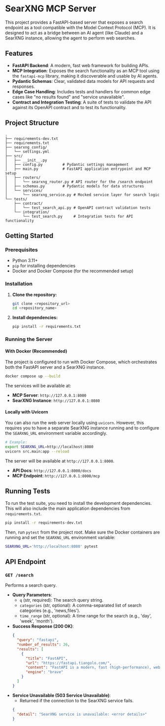 # SearXNG MCP Server

This project provides a FastAPI-based server that exposes a search endpoint as a tool compatible with the Model Context Protocol (MCP). It is designed to act as a bridge between an AI agent (like Claude) and a SearXNG instance, allowing the agent to perform web searches.

## Features

-   **FastAPI Backend**: A modern, fast web framework for building APIs.
-   **MCP Integration**: Exposes the search functionality as an MCP tool using the `fastapi-mcp` library, making it discoverable and usable by AI agents.
-   **Pydantic Schemas**: Clear, validated data models for API requests and responses.
-   **Edge Case Handling**: Includes tests and handlers for common edge cases like "no results found" and "service unavailable".
-   **Contract and Integration Testing**: A suite of tests to validate the API against its OpenAPI contract and to test its functionality.

## Project Structure

```
.
├── requirements-dev.txt
├── requirements.txt
├── searxng_config/
│   └── settings.yml
├── src/
│   ├── __init__.py
│   ├── config.py         # Pydantic settings management
│   ├── main.py           # FastAPI application entrypoint and MCP setup
│   ├── routers/
│   │   └── searxng_router.py # API router for the /search endpoint
│   ├── schemas.py        # Pydantic models for data structures
│   └── services/
│       └── searxng_service.py # Mocked service layer for search logic
└── tests/
    ├── contract/
    │   └── test_search_api.py # OpenAPI contract validation tests
    └── integration/
        └── test_search.py     # Integration tests for API functionality
```

## Getting Started

### Prerequisites

-   Python 3.11+
-   `pip` for installing dependencies
-   Docker and Docker Compose (for the recommended setup)

### Installation

1.  **Clone the repository:**
    ```bash
    git clone <repository_url>
    cd <repository_name>
    ```

2.  **Install dependencies:**
    ```bash
    pip install -r requirements.txt
    ```

### Running the Server

#### With Docker (Recommended)

The project is configured to run with Docker Compose, which orchestrates both the FastAPI server and a SearXNG instance.

```bash
docker compose up --build
```

The services will be available at:
-   **MCP Server**: `http://127.0.0.1:8000`
-   **SearXNG Instance**: `http://127.0.0.1:8080`

#### Locally with Uvicorn

You can also run the web server locally using `uvicorn`. However, this requires you to have a separate SearXNG instance running and to configure the `SEARXNG_URL` environment variable accordingly.

```bash
# Example:
export SEARXNG_URL=http://localhost:8080
uvicorn src.main:app --reload
```

The server will be available at `http://127.0.0.1:8000`.

-   **API Docs**: `http://127.0.0.1:8000/docs`
-   **MCP Endpoint**: `http://127.0.0.1:8000/mcp`

## Running Tests

To run the test suite, you need to install the development dependencies. This will also include the main application dependencies from `requirements.txt`.

```bash
pip install -r requirements-dev.txt
```

Then, run `pytest` from the project root. Make sure the Docker containers are running and set the `SEARXNG_URL` environment variable:

```bash
SEARXNG_URL='http://localhost:8080' pytest
```

## API Endpoint

### `GET /search`

Performs a search query.

-   **Query Parameters**:
    -   `q` (str, required): The search query string.
    -   `categories` (str, optional): A comma-separated list of search categories (e.g., 'news,files').
    -   `time_range` (str, optional): A time range for the search (e.g., 'day', 'week', 'month').
-   **Success Response (200 OK)**:
    ```json
    {
      "query": "fastapi",
      "number_of_results": 26,
      "results": [
        {
          "title": "FastAPI",
          "url": "https://fastapi.tiangolo.com/",
          "content": "FastAPI is a modern, fast (high-performance), web framework for building APIs with Python based on standard Python type hints...",
          "engine": "brave"
        }
      ]
    }
    ```
-   **Service Unavailable (503 Service Unavailable)**:
    -   Returned if the connection to the SearXNG service fails.
    ```json
    {
      "detail": "SearXNG service is unavailable: <error details>"
    }
    ```
